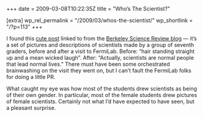 +++
date = 2009-03-08T10:22:35Z
title = "Who’s The Scientist?"

[extra]
wp_rel_permalink = "/2009/03/whos-the-scientist/"
wp_shortlink = "/?p=113"
+++

I found this [cute post](http://ed.fnal.gov/projects/scientists/) linked to
from the
[Berkeley Science Review blog](http://sciencereview.dreamhosters.com/blog/) —
it’s a set of pictures and descriptions of scientists made by a group of
seventh graders, before and after a visit to FermiLab. Before: “hair standing
straight up and a mean wicked laugh”. After: “Actually, scientists are normal
people that lead normal lives.” There must have been some orchestrated
brainwashing on the visit they went on, but I can’t fault the FermiLab folks
for doing a little PR.

What caught my eye was how most of the students drew scientists as being of
their own gender. In particular, most of the female students drew pictures of
female scientists. Certainly not what I’d have expected to have seen, but a
pleasant surprise.
